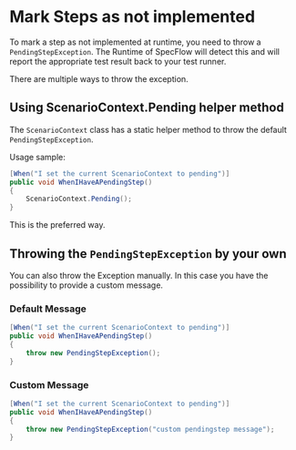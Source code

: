 # Mark Steps as not implemented

To mark a step as not implemented at runtime, you need to throw a `PendingStepException`. The Runtime of SpecFlow will detect this and will report the appropriate test result back to your test runner.

There are multiple ways to throw the exception.

## Using ScenarioContext.Pending helper method

The `ScenarioContext` class has a static helper method to throw the default `PendingStepException`.

Usage sample:

``` csharp
[When("I set the current ScenarioContext to pending")]
public void WhenIHaveAPendingStep()
{
    ScenarioContext.Pending();
}
```

This is the preferred way.

## Throwing the `PendingStepException` by your own

You can also throw the Exception manually. In this case you have the possibility to provide a custom message.

### Default Message

``` csharp
[When("I set the current ScenarioContext to pending")]
public void WhenIHaveAPendingStep()
{
    throw new PendingStepException();
}
```

### Custom Message

``` csharp
[When("I set the current ScenarioContext to pending")]
public void WhenIHaveAPendingStep()
{
    throw new PendingStepException("custom pendingstep message");
}
```